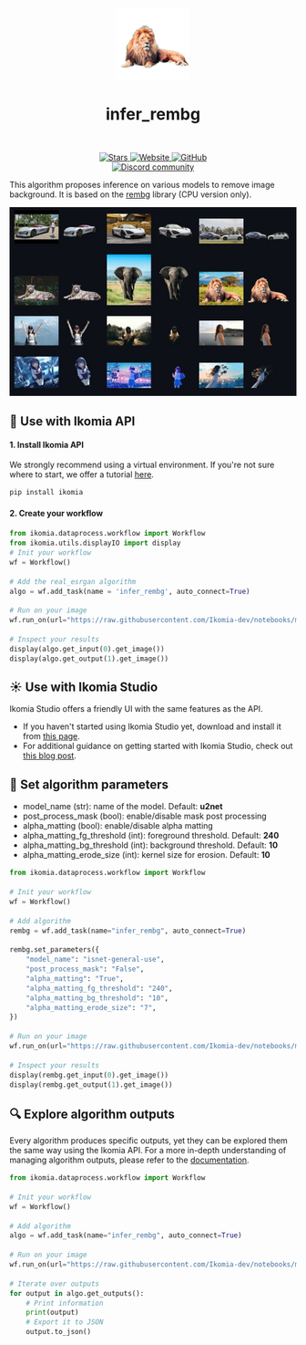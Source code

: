 <div align="center">
  <img src="images/icon.png" alt="Algorithm icon">
  <h1 align="center">infer_rembg</h1>
</div>
<br />
<p align="center">
    <a href="https://github.com/Ikomia-hub/infer_rembg">
        <img alt="Stars" src="https://img.shields.io/github/stars/Ikomia-hub/infer_rembg">
    </a>
    <a href="https://app.ikomia.ai/hub/">
        <img alt="Website" src="https://img.shields.io/website/http/app.ikomia.ai/en.svg?down_color=red&down_message=offline&up_message=online">
    </a>
    <a href="https://github.com/Ikomia-hub/infer_rembg/blob/main/LICENSE.md">
        <img alt="GitHub" src="https://img.shields.io/github/license/Ikomia-hub/infer_rembg.svg?color=blue">
    </a>    
    <br>
    <a href="https://discord.com/invite/82Tnw9UGGc">
        <img alt="Discord community" src="https://img.shields.io/badge/Discord-white?style=social&logo=discord">
    </a> 
</p>

This algorithm proposes inference on various models to remove image background.
It is based on the [rembg](https://github.com/danielgatis/rembg) library (CPU version only).

![Illustration image](https://raw.githubusercontent.com/Ikomia-hub/infer_rembg/main/images/illustration.jpg)


## :rocket: Use with Ikomia API

#### 1. Install Ikomia API

We strongly recommend using a virtual environment. If you're not sure where to start, we offer a tutorial [here](https://www.ikomia.ai/blog/a-step-by-step-guide-to-creating-virtual-environments-in-python).

```sh
pip install ikomia
```

#### 2. Create your workflow

```python
from ikomia.dataprocess.workflow import Workflow
from ikomia.utils.displayIO import display
# Init your workflow
wf = Workflow()    

# Add the real_esrgan algorithm
algo = wf.add_task(name = 'infer_rembg', auto_connect=True)

# Run on your image  
wf.run_on(url="https://raw.githubusercontent.com/Ikomia-dev/notebooks/main/examples/img/img_portrait.jpg")

# Inspect your results
display(algo.get_input(0).get_image())
display(algo.get_output(1).get_image())
```

## :sunny: Use with Ikomia Studio

Ikomia Studio offers a friendly UI with the same features as the API.

- If you haven't started using Ikomia Studio yet, download and install it from [this page](https://www.ikomia.ai/studio).
- For additional guidance on getting started with Ikomia Studio, check out [this blog post](https://www.ikomia.ai/blog/how-to-get-started-with-ikomia-studio).

## :pencil: Set algorithm parameters

- model_name (str): name of the model. Default: **u2net**
- post_process_mask (bool): enable/disable mask post processing
- alpha_matting (bool): enable/disable alpha matting
- alpha_matting_fg_threshold (int): foreground threshold. Default: **240**
- alpha_matting_bg_threshold (int): background threshold. Default: **10**
- alpha_matting_erode_size (int): kernel size for erosion. Default: **10**

```python
from ikomia.dataprocess.workflow import Workflow

# Init your workflow
wf = Workflow()

# Add algorithm
rembg = wf.add_task(name="infer_rembg", auto_connect=True)

rembg.set_parameters({
    "model_name": "isnet-general-use",
    "post_process_mask": "False",
    "alpha_matting": "True",
    "alpha_matting_fg_threshold": "240",
    "alpha_matting_bg_threshold": "10",
    "alpha_matting_erode_size": "7",
})

# Run on your image  
wf.run_on(url="https://raw.githubusercontent.com/Ikomia-dev/notebooks/main/examples/img/img_portrait.jpg")

# Inspect your results
display(rembg.get_input(0).get_image())
display(rembg.get_output(1).get_image())
```

## :mag: Explore algorithm outputs

Every algorithm produces specific outputs, yet they can be explored them the same way using the Ikomia API. For a more in-depth understanding of managing algorithm outputs, please refer to the [documentation](https://ikomia-dev.github.io/python-api-documentation/advanced_guide/IO_management.html).

```python
from ikomia.dataprocess.workflow import Workflow

# Init your workflow
wf = Workflow()

# Add algorithm
algo = wf.add_task(name="infer_rembg", auto_connect=True)

# Run on your image  
wf.run_on(url="https://raw.githubusercontent.com/Ikomia-dev/notebooks/main/examples/img/img_portrait.jpg")

# Iterate over outputs
for output in algo.get_outputs():
    # Print information
    print(output)
    # Export it to JSON
    output.to_json()
```

